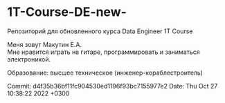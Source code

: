 # 1T-Course-DE-new-
Репозиторий для обновленного курса Data Engineer  1T Course

Меня зовут Макутин Е.А. <br>
Мне нравится играть на гитаре, программировать и заниматься электроникой.

Образование: высшее техническое (инженер-кораблестроитель)

Commit:
d4f35b36bf11fc904530ed1196f93bc7155977e2
Date:   Thu Oct 27 10:38:22 2022 +0300
